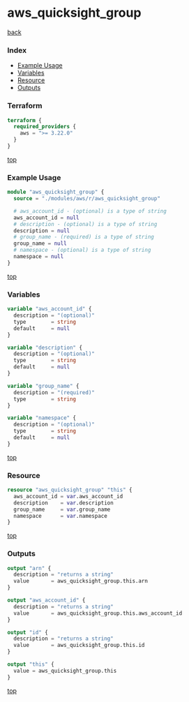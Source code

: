 # aws_quicksight_group

[back](../aws.md)

### Index

- [Example Usage](#example-usage)
- [Variables](#variables)
- [Resource](#resource)
- [Outputs](#outputs)

### Terraform

```terraform
terraform {
  required_providers {
    aws = ">= 3.22.0"
  }
}
```

[top](#index)

### Example Usage

```terraform
module "aws_quicksight_group" {
  source = "./modules/aws/r/aws_quicksight_group"

  # aws_account_id - (optional) is a type of string
  aws_account_id = null
  # description - (optional) is a type of string
  description = null
  # group_name - (required) is a type of string
  group_name = null
  # namespace - (optional) is a type of string
  namespace = null
}
```

[top](#index)

### Variables

```terraform
variable "aws_account_id" {
  description = "(optional)"
  type        = string
  default     = null
}

variable "description" {
  description = "(optional)"
  type        = string
  default     = null
}

variable "group_name" {
  description = "(required)"
  type        = string
}

variable "namespace" {
  description = "(optional)"
  type        = string
  default     = null
}
```

[top](#index)

### Resource

```terraform
resource "aws_quicksight_group" "this" {
  aws_account_id = var.aws_account_id
  description    = var.description
  group_name     = var.group_name
  namespace      = var.namespace
}
```

[top](#index)

### Outputs

```terraform
output "arn" {
  description = "returns a string"
  value       = aws_quicksight_group.this.arn
}

output "aws_account_id" {
  description = "returns a string"
  value       = aws_quicksight_group.this.aws_account_id
}

output "id" {
  description = "returns a string"
  value       = aws_quicksight_group.this.id
}

output "this" {
  value = aws_quicksight_group.this
}
```

[top](#index)